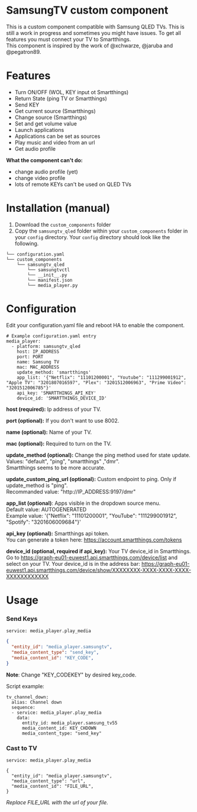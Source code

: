 # SamsungTV custom component
This is a custom component compatible with Samsung QLED TVs. 
This is still a work in progress and sometimes you might have issues.
To get all features you must connect your TV to Smartthings.<br/>
This component is inspired by the work of @xchwarze, @jaruba and @pegatron89.

# Features

- Turn ON/OFF (WOL, KEY input ot Smartthings)
- Return State (ping TV or Smartthings)
- Send KEY
- Get current source (Smartthings)
- Change source (Smartthings)
- Set and get volume value
- Launch applications
- Applications can be set as sources
- Play music and video from an url
- Get audio profile

**What the component can't do:**
- change audio profile (yet)
- change video profile
- lots of remote KEYs can't be used on QLED TVs

# Installation (manual)
1. Download the ``custom_components`` folder
2. Copy the ``samsungtv_qled`` folder within your ``custom_components`` folder in your ``config`` directory.
Your ``config`` directory should look like the following.

````
└── configuration.yaml
└── custom_components
    └── samsungtv_qled
        └── samsungtvctl
        └── __init__.py
        └── manifest.json
        └── media_player.py
````

# Configuration

Edit your configuration.yaml file and reboot HA to enable the component.

```
# Example configuration.yaml entry
media_player:
  - platform: samsungtv_qled
    host: IP_ADDRESS
    port: PORT
    name: Samsung TV
    mac: MAC_ADDRESS
    update_method: 'smartthings'
    app_list: '{"Netflix": "11101200001", "Youtube": "111299001912", "Apple TV": "3201807016597", "Plex": "3201512006963", "Prime Video": "3201512006785"}'
    api_key: 'SMARTTHINGS_API_KEY'
    device_id: 'SMARTTHINGS_DEVICE_ID'

```
**host (required):** Ip address of your TV.

**port (optional):** If you don't want to use 8002.

**name (optional):** Name of your TV.

**mac (optional):** Required to turn on the TV.

**update_method (optional):** Change the ping method used for state update. Values: "default", "ping", "smartthings" ,"dmr". <br/>Smartthings seems to be more accurate.

**update_custom_ping_url (optional):** Custom endpoint to ping. Only if update_method is "ping".<br/>Recommanded value: "http://IP_ADDRESS:9197/dmr"

**app_list (optional)**: Apps visible in the dropdown source menu.<br/>
Default value: AUTOGENERATED<br/>
Example value: '{"Netflix": "11101200001", "YouTube": "111299001912", "Spotify": "3201606009684"}'

**api_key (optional):** Smartthings api token.<br/> You can generate a token here: https://account.smartthings.com/tokens

**device_id (optional, required if api_key):** Your TV device_id in Smartthings.<br/>
Go to https://graph-eu01-euwest1.api.smartthings.com/device/list and select on your TV.
Your device_id is in the address bar: 
https://graph-eu01-euwest1.api.smartthings.com/device/show/XXXXXXXX-XXXX-XXXX-XXXX-XXXXXXXXXXXX

# Usage

### Send Keys
```
service: media_player.play_media
```

```json
{
  "entity_id": "media_player.samsungtv",
  "media_content_type": "send_key",
  "media_content_id": "KEY_CODE",
}
```
**Note**: Change "KEY_CODEKEY" by desired key_code.

Script example:
```
tv_channel_down:
  alias: Channel down
  sequence:
  - service: media_player.play_media
    data:
      entity_id: media_player.samsung_tv55
      media_content_id: KEY_CHDOWN
      media_content_type: "send_key"
```
### Cast to TV

`service: media_player.play_media`

```
{
  "entity_id": "media_player.samsungtv",
  "media_content_type": "url",
  "media_content_id": "FILE_URL",
}
```
_Replace FILE_URL with the url of your file._